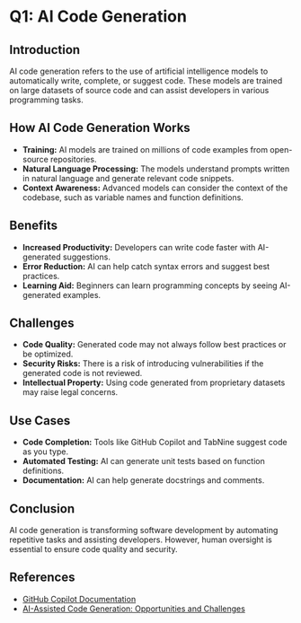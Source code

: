 # Q1: AI Code Generation

## Introduction
AI code generation refers to the use of artificial intelligence models to automatically write, complete, or suggest code. These models are trained on large datasets of source code and can assist developers in various programming tasks.

## How AI Code Generation Works
- **Training:** AI models are trained on millions of code examples from open-source repositories.
- **Natural Language Processing:** The models understand prompts written in natural language and generate relevant code snippets.
- **Context Awareness:** Advanced models can consider the context of the codebase, such as variable names and function definitions.

## Benefits
- **Increased Productivity:** Developers can write code faster with AI-generated suggestions.
- **Error Reduction:** AI can help catch syntax errors and suggest best practices.
- **Learning Aid:** Beginners can learn programming concepts by seeing AI-generated examples.

## Challenges
- **Code Quality:** Generated code may not always follow best practices or be optimized.
- **Security Risks:** There is a risk of introducing vulnerabilities if the generated code is not reviewed.
- **Intellectual Property:** Using code generated from proprietary datasets may raise legal concerns.

## Use Cases
- **Code Completion:** Tools like GitHub Copilot and TabNine suggest code as you type.
- **Automated Testing:** AI can generate unit tests based on function definitions.
- **Documentation:** AI can help generate docstrings and comments.

## Conclusion
AI code generation is transforming software development by automating repetitive tasks and assisting developers. However, human oversight is essential to ensure code quality and security.

## References
- [GitHub Copilot Documentation](https://docs.github.com/en/copilot)
- [AI-Assisted Code Generation: Opportunities and Challenges](https://arxiv.org/abs/2107.03374)

